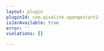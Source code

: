 ```yaml
---
layout: plugin
pluginId: com.qixalite.spongestart2
isJarAvailable: true
error: ''
violations: []

---
```

